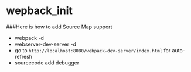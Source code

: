 # wepback_init

###Here is how to add Source Map support
* webpack -d
* webserver-dev-server -d
* go to `http://localhost:8080/webpack-dev-server/index.html` for auto-refresh
* sourcecode add debugger
